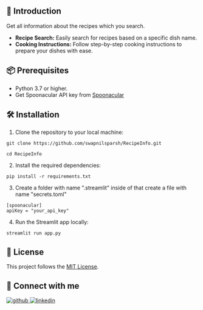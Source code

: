 ## 📌 Introduction
Get all information about the recipes which you search.
- **Recipe Search:** Easily search for recipes based on  a specific dish name.
- **Cooking Instructions:** Follow step-by-step cooking instructions to prepare your dishes with ease.


## 📦 Prerequisites
- Python 3.7 or higher.
- Get Spoonacular API key from [Spoonacular](https://spoonacular.com/food-api)

## 🛠️ Installation

1. Clone the repository to your local machine:

```
git clone https://github.com/swapnilsparsh/RecipeInfo.git
```

```
cd RecipeInfo
```

2. Install the required dependencies:

```
pip install -r requirements.txt
```

3. Create a folder with name ".streamlit" inside of that create a file with name "secrets.toml"

```
[spoonacular]
apiKey = "your_api_key"
```

4. Run the Streamlit app locally:

```
streamlit run app.py
```

## 📃 License
This project follows the [MIT License](/LICENSE).

## 🥂 Connect with me

<div align="left">
<a href="https://github.com/swapnilsparsh" target="_blank">
<img src=https://img.shields.io/badge/github-%2324292e.svg?&style=for-the-badge&logo=github&logoColor=white alt=github style="margin-bottom: 5px;" />
</a>
<a href="https://www.linkedin.com/in/swapnil-srivastava-sparsh/" target="_blank">
<img src=https://img.shields.io/badge/linkedin-%231E77B5.svg?&style=for-the-badge&logo=linkedin&logoColor=white alt=linkedin style="margin-bottom: 5px;" />
</a>
</div>
